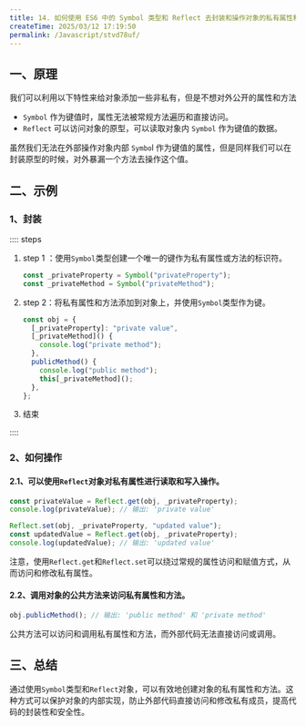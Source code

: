 ```yaml
---
title: 14. 如何使用 ES6 中的 Symbol 类型和 Reflect 去封装和操作对象的私有属性和方法？
createTime: 2025/03/12 17:19:50
permalink: /Javascript/stvd78uf/
---
```


## **一、原理**

我们可以利用以下特性来给对象添加一些非私有，但是不想对外公开的属性和方法

- `Symbol` 作为键值时，属性无法被常规方法遍历和直接访问。
- `Reflect` 可以访问对象的原型，可以读取对象内 `Symbol` 作为键值的数据。

虽然我们无法在外部操作对象内部 `Symbo`l 作为键值的属性，但是同样我们可以在封装原型的时候，对外暴漏一个方法去操作这个值。

## **二、示例**

### **1、封装**

:::: steps

1. step 1 ：使用`Symbol`类型创建一个唯一的键作为私有属性或方法的标识符。

   ```javascript
   const _privateProperty = Symbol("privateProperty");
   const _privateMethod = Symbol("privateMethod");
   ```

2. step 2：将私有属性和方法添加到对象上，并使用`Symbol`类型作为键。

   ```javascript
   const obj = {
     [_privateProperty]: "private value",
     [_privateMethod]() {
       console.log("private method");
     },
     publicMethod() {
       console.log("public method");
       this[_privateMethod]();
     },
   };
   ```

3. 结束

::::

### **2、如何操作**

#### 2.1、可以使用`Reflect`对象对私有属性进行读取和写入操作。

```javascript
const privateValue = Reflect.get(obj, _privateProperty);
console.log(privateValue); // 输出: 'private value'

Reflect.set(obj, _privateProperty, "updated value");
const updatedValue = Reflect.get(obj, _privateProperty);
console.log(updatedValue); // 输出: 'updated value'
```

注意，使用`Reflect.get`和`Reflect.set`可以绕过常规的属性访问和赋值方式，从而访问和修改私有属性。

#### 2.2、调用对象的公共方法来访问私有属性和方法。

```javascript
obj.publicMethod(); // 输出: 'public method' 和 'private method'
```

公共方法可以访问和调用私有属性和方法，而外部代码无法直接访问或调用。

## **三、总结**

通过使用`Symbol`类型和`Reflect`对象，可以有效地创建对象的私有属性和方法。这种方式可以保护对象的内部实现，防止外部代码直接访问和修改私有成员，提高代码的封装性和安全性。
